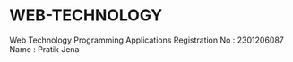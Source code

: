 # WEB-TECHNOLOGY
Web Technology Programming Applications
Registration No : 2301206087
Name : Pratik Jena
